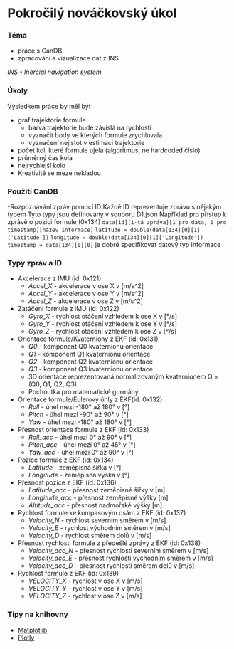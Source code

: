 #  Pokročilý nováčkovský úkol
### Téma
- práce s CanDB
- zpracování a vizualizace dat z INS

*INS - Inercial navigation system*


### Úkoly
Výsledkem práce by měl být
- graf trajektorie formule
    - barva trajektorie bude závislá na rychlosti
    - vyznačit body ve kterých formule zrychlovala
    - vyznačení nejistot v estimaci trajektorie
- počet kol, které formule ujela (algoritmus, ne hardcoded číslo)
- průměrný čas kola
- nejrychlejší kolo
- Kreativitě se meze nekladou

### Použití CanDB
-Rozpoznávání zpráv pomocí ID
    Každé ID reprezentuje zprávu s nějakým typem
    Tyto typy jsou definovány v souboru D1.json
Například pro přístup k zprávě o pozici formule (0x134)
`data[id][i-tá zpráva][1 pro data, 0 pro timestamp][název informace]`
`latitude = double(data[134][0][1]['Latitude'])`
`longitude = double(data[134][0][1]['Longitude'])`
`timestamp = data[134][0][0]`
je dobré specifikovat datový typ informace

### Typy zpráv a ID
- Akcelerace z IMU (id: 0x121)
    - *Accel_X* - akcelerace v ose X v [m/s^2]
    - *Accel_Y* - akcelerace v ose Y v [m/s^2]
    - *Accel_Z* - akcelerace v ose Z v [m/s^2]
- Zatáčení formule z IMU (id: 0x122)
    - *Gyro_X* - rychlost otáčení vzhledem k ose X v [°/s]
    - *Gyro_Y* - rychlost otáčení vzhledem k ose Y v [°/s]
    - *Gyro_Z* - rychlost otáčení vzhledem k ose Z v [°/s]
- Orientace formule/Kvaterniony z EKF (id: 0x131)
    - *Q0* - komponent Q0 kvaternionu orientace
    - *Q1* - komponent Q1 kvaternionu orientace
    - *Q2* - komponent Q2 kvaternionu orientace
    - *Q3* - komponent Q3 kvaternionu orientace
    - 3D orientace reprezentovaná normalizovaným kvaternionem Q = (Q0, Q1, Q2, Q3)
    - Pochoutka pro matematické gurmány
- Orientace formule/Eulerovy úhly z EKF(id: 0x132)
    - *Roll* - úhel mezi -180° až 180° v [°]
    - *Pitch* - úhel mezi -90° až 90° v [°]
    - *Yaw* - úhel mezi -180° až 180° v [°]
- Přesnost orientace formule z EKF (id: 0x133)
    - *Roll_acc* - úhel mezi 0° až 90° v [°]
    - *Pitch_acc* - úhel mezi 0° až 45° v [°]
    - *Yaw_acc* - úhel mezi 0° až 90° v [°]
- Pozice formule z EKF (id: 0x134)
    - *Latitude* - zeměpisná šířka v [°] 
    - *Longitude* - zeměpisná výška v [°]
- Přesnost pozice z EKF (id: 0x136)
    - *Latitude_acc* - přesnost zeměpisné šířky v [m]
    - *Longitude_acc* - přesnost zeměpisné výšky [m]
    - *Altitude_acc* - přesnost nadmořské výšky [m]
- Rychlost formule ke kompasovým osám z EKF (id: 0x137)
    - *Velocity_N* - rychlost severním směrem v [m/s]
    - *Velocity_E* - rychlost východním směrem v [m/s]
    - *Velocity_D* - rychlost směrem dolů v [m/s]
- Přesnost rychlosti formule z předešlé zprávy z EKF (id: 0x138)
    - *Velocity_acc_N* - přesnost rychlosti severním směrem v [m/s]
    - *Velocity_acc_E* - přesnost rychlosti východním směrem v [m/s]
    - *Velocity_acc_D* - přesnost rychlosti směrem dolů v [m/s]
- Rychlost formule z EKF (id: 0x139)
    - *VELOCITY_X* - rychlost v ose X v [m/s]
    - *VELOCITY_Y* - rychlost v ose Y v [m/s]
    - *VELOCITY_Z* - rychlost v ose Z v [m/s]




### Tipy na knihovny
- [Matplotlib](https://matplotlib.org/)
- [Plotly](https://plotly.com/python/)



